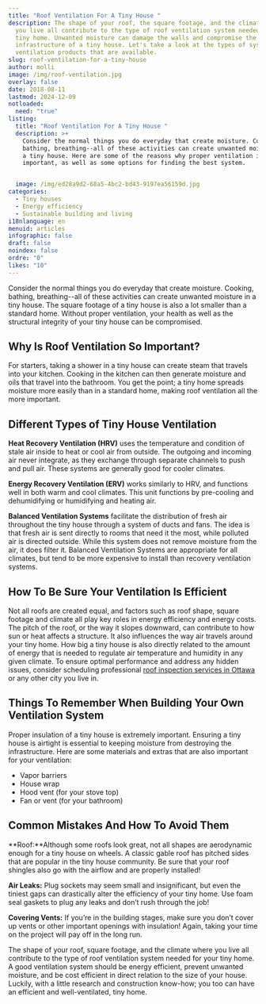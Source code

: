```yaml
---
title: "Roof Ventilation For A Tiny House "
description: The shape of your roof, the square footage, and the climate where
  you live all contribute to the type of roof ventilation system needed for your
  tiny home. Unwanted moisture can damage the walls and compromise the
  infrastructure of a tiny house. Let's take a look at the types of systems and
  ventilation products that are available.
slug: roof-ventilation-for-a-tiny-house
author: molli
image: /img/roof-ventilation.jpg
overlay: false
date: 2018-08-11
lastmod: 2024-12-09
notloaded:
  need: "true"
listing:
  title: "Roof Ventilation For A Tiny House "
  description: >+
    Consider the normal things you do everyday that create moisture. Cooking,
    bathing, breathing--all of these activities can create unwanted moisture in
    a tiny house. Here are some of the reasons why proper ventilation is so
    important, as well as some options for finding the best system. 


  image: /img/ed28a9d2-68a5-4bc2-bd43-9197ea56159d.jpg
categories:
  - Tiny houses
  - Energy efficiency
  - Sustainable building and living
i18nlanguage: en
menuid: articles
infographic: false
draft: false
noindex: false
ordre: "0"
likes: "10"
---
```

Consider the normal things you do everyday that create moisture. Cooking, bathing, breathing--all of these activities can create unwanted moisture in a tiny house. The square footage of a tiny house is also a lot smaller than a standard home. Without proper ventilation, your health as well as the structural integrity of your tiny house can be compromised.

## Why Is Roof Ventilation So Important?

For starters, taking a shower in a tiny house can create steam that travels into your kitchen. Cooking in the kitchen can then generate moisture and oils that travel into the bathroom. You get the point; a tiny home spreads moisture more easily than in a standard home, making roof ventilation all the more important.

## Different Types of Tiny House Ventilation

**Heat Recovery Ventilation (HRV)** uses the temperature and condition of stale air inside to heat or cool air from outside. The outgoing and incoming air never integrate, as they exchange through separate channels to push and pull air. These systems are generally good for cooler climates.

**Energy Recovery Ventilation (ERV)** works similarly to HRV, and functions well in both warm and cool climates. This unit functions by pre-cooling and dehumidifying or humidifying and heating air.

**Balanced Ventilation Systems** facilitate the distribution of fresh air throughout the tiny house through a system of ducts and fans. The idea is that fresh air is sent directly to rooms that need it the most, while polluted air is directed outside. While this system does not remove moisture from the air, it does filter it. Balanced Ventilation Systems are appropriate for all climates, but tend to be more expensive to install than recovery ventilation systems.

## How To Be Sure Your Ventilation Is Efficient

Not all roofs are created equal, and factors such as roof shape, square footage and climate all play key roles in energy efficiency and energy costs. The pitch of the roof, or the way it slopes downward, can contribute to how sun or heat affects a structure. It also influences the way air travels around your tiny home. How big a tiny house is also directly related to the amount of energy that is needed to regulate air temperature and humidity in any given climate. To ensure optimal performance and address any hidden issues, consider scheduling professional [roof inspection services in Ottawa ](https://specialroofingottawa.ca/)or any other city you live in.

## Things To Remember When Building Your Own Ventilation System

Proper insulation of a tiny house is extremely important. Ensuring a tiny house is airtight is essential to keeping moisture from destroying the infrastructure. Here are some materials and extras that are also important for your ventilation: 

* Vapor barriers 
* House wrap 
* Hood vent (for your stove top)
* Fan or vent (for your bathroom)

## Common Mistakes And How To Avoid Them

**Roof:**Although some roofs look great, not all shapes are aerodynamic enough for a tiny house on wheels. A classic gable roof has pitched sides that are popular in the tiny house community. Be sure that your roof shingles also go with the airflow and are properly installed!

**Air Leaks:** Plug sockets may seem small and insignificant, but even the tiniest gaps can drastically alter the efficiency of your tiny home. Use foam seal gaskets to plug any leaks and don’t rush through the job!

**Covering Vents:** If you’re in the building stages, make sure you don’t cover up vents or other important openings with insulation! Again, taking your time on the project will pay off in the long run.

The shape of your roof, square footage, and the climate where you live all contribute to the type of roof ventilation system needed for your tiny home. A good ventilation system should be energy efficient, prevent unwanted moisture, and be cost efficient in direct relation to the size of your house. Luckily, with a little research and construction know-how; you too can have an efficient and well-ventilated, tiny home.